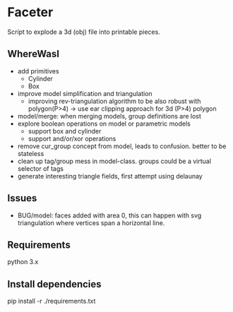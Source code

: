# Faceter
Script to explode a 3d (obj) file into printable pieces.

## WhereWasI
* add primitives
    * Cylinder
    * Box
* improve model simplification and triangulation
    * improving rev-triangulation algorithm to be also robust with polygon(P>4) -> use ear clipping approach for 3d (P>4) polygon
* model/merge: when merging models, group definitions are lost
* explore boolean operations on model or parametric models
    * support box and cylinder
    * support and/or/xor operations
* remove cur_group concept from model, leads to confusion. better to be stateless
* clean up tag/group mess in model-class. groups could be a virtual selector of tags
* generate interesting triangle fields, first attempt using delaunay

## Issues
* BUG/model: faces added with area 0, this can happen with svg triangulation where vertices span a horizontal line.

## Requirements
python 3.x

## Install dependencies
pip install -r ./requirements.txt
